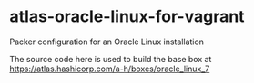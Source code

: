 # atlas-oracle-linux-for-vagrant
Packer configuration for an Oracle Linux installation

The source code here is used to build the base box at https://atlas.hashicorp.com/a-h/boxes/oracle_linux_7
